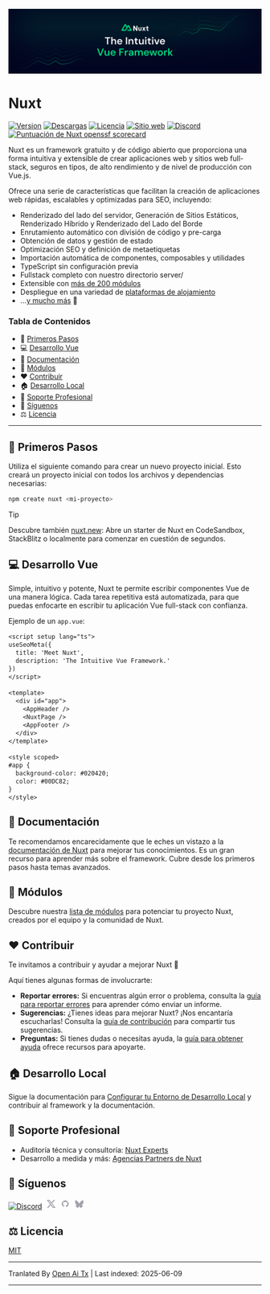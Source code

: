 [![Nuxt banner](https://raw.githubusercontent.com/nuxt/nuxt/main/.github/assets/banner.svg)](https://nuxt.com)

# Nuxt

<p>
  <a href="https://www.npmjs.com/package/nuxt"><img src="https://img.shields.io/npm/v/nuxt.svg?style=flat&colorA=18181B&colorB=28CF8D" alt="Version"></a>
  <a href="https://www.npmjs.com/package/nuxt"><img src="https://img.shields.io/npm/dm/nuxt.svg?style=flat&colorA=18181B&colorB=28CF8D" alt="Descargas"></a>
  <a href="https://github.com/nuxt/nuxt/tree/main/LICENSE"><img src="https://img.shields.io/github/license/nuxt/nuxt.svg?style=flat&colorA=18181B&colorB=28CF8D" alt="Licencia"></a>
  <a href="https://nuxt.com"><img src="https://img.shields.io/badge/Nuxt%20Docs-18181B?logo=nuxt" alt="Sitio web"></a>
  <a href="https://chat.nuxt.dev"><img src="https://img.shields.io/badge/Nuxt%20Discord-18181B?logo=discord" alt="Discord"></a>
  <a href="https://securityscorecards.dev/"><img src="https://api.securityscorecards.dev/projects/github.com/nuxt/nuxt/badge" alt="Puntuación de Nuxt openssf scorecard"></a>
</p>

Nuxt es un framework gratuito y de código abierto que proporciona una forma intuitiva y extensible de crear aplicaciones web y sitios web full-stack, seguros en tipos, de alto rendimiento y de nivel de producción con Vue.js.

Ofrece una serie de características que facilitan la creación de aplicaciones web rápidas, escalables y optimizadas para SEO, incluyendo:
- Renderizado del lado del servidor, Generación de Sitios Estáticos, Renderizado Híbrido y Renderizado del Lado del Borde
- Enrutamiento automático con división de código y pre-carga
- Obtención de datos y gestión de estado
- Optimización SEO y definición de metaetiquetas
- Importación automática de componentes, composables y utilidades
- TypeScript sin configuración previa
- Fullstack completo con nuestro directorio server/
- Extensible con [más de 200 módulos](https://nuxt.com/modules)
- Despliegue en una variedad de [plataformas de alojamiento](https://nuxt.com/deploy)
- ...[y mucho más](https://nuxt.com) 🚀

### Tabla de Contenidos

- 🚀 [Primeros Pasos](#getting-started)
- 💻 [Desarrollo Vue](#vue-development)
- 📖 [Documentación](#documentation)
- 🧩 [Módulos](#modules)
- ❤️  [Contribuir](#contribute)
- 🏠 [Desarrollo Local](#local-development)
- 🛟 [Soporte Profesional](#professional-support)
- 🔗 [Síguenos](#follow-us)
- ⚖️ [Licencia](#license)

---

## <a name="getting-started">🚀 Primeros Pasos</a>

Utiliza el siguiente comando para crear un nuevo proyecto inicial. Esto creará un proyecto inicial con todos los archivos y dependencias necesarias:

```bash
npm create nuxt <mi-proyecto>
```

> [!TIP]
> Descubre también [nuxt.new](https://nuxt.new): Abre un starter de Nuxt en CodeSandbox, StackBlitz o localmente para comenzar en cuestión de segundos.

## <a name="vue-development">💻 Desarrollo Vue</a>

Simple, intuitivo y potente, Nuxt te permite escribir componentes Vue de una manera lógica. Cada tarea repetitiva está automatizada, para que puedas enfocarte en escribir tu aplicación Vue full-stack con confianza.

Ejemplo de un `app.vue`:

```vue
<script setup lang="ts">
useSeoMeta({
  title: 'Meet Nuxt',
  description: 'The Intuitive Vue Framework.'
})
</script>

<template>
  <div id="app">
    <AppHeader />
    <NuxtPage />
    <AppFooter />
  </div>
</template>

<style scoped>
#app {
  background-color: #020420;
  color: #00DC82;
}
</style>
```

## <a name="documentation">📖 Documentación</a>

Te recomendamos encarecidamente que le eches un vistazo a la [documentación de Nuxt](https://nuxt.com/docs) para mejorar tus conocimientos. Es un gran recurso para aprender más sobre el framework. Cubre desde los primeros pasos hasta temas avanzados.

## <a name="modules">🧩 Módulos</a>

Descubre nuestra [lista de módulos](https://nuxt.com/modules) para potenciar tu proyecto Nuxt, creados por el equipo y la comunidad de Nuxt.

## <a name="contribute">❤️ Contribuir</a>

Te invitamos a contribuir y ayudar a mejorar Nuxt 💚

Aquí tienes algunas formas de involucrarte:
- **Reportar errores:** Si encuentras algún error o problema, consulta la [guía para reportar errores](https://nuxt.com/docs/community/reporting-bugs) para aprender cómo enviar un informe.
- **Sugerencias:** ¿Tienes ideas para mejorar Nuxt? ¡Nos encantaría escucharlas! Consulta la [guía de contribución](https://nuxt.com/docs/community/contribution) para compartir tus sugerencias.
- **Preguntas:** Si tienes dudas o necesitas ayuda, la [guía para obtener ayuda](https://nuxt.com/docs/community/getting-help) ofrece recursos para apoyarte.

## <a name="local-development">🏠 Desarrollo Local</a>

Sigue la documentación para [Configurar tu Entorno de Desarrollo Local](https://nuxt.com/docs/community/framework-contribution#setup) y contribuir al framework y la documentación.

## <a name="professional-support">🛟 Soporte Profesional</a>

- Auditoría técnica y consultoría: [Nuxt Experts](https://nuxt.com/enterprise/support)
- Desarrollo a medida y más: [Agencias Partners de Nuxt](https://nuxt.com/enterprise/agencies)

## <a name="follow-us">🔗 Síguenos</a>

<p valign="center">
  <a href="https://go.nuxt.com/discord"><img width="20px" src="https://raw.githubusercontent.com/nuxt/nuxt/main/.github/assets/discord.svg" alt="Discord"></a>&nbsp;&nbsp;<a href="https://go.nuxt.com/x"><img width="20px" src="https://raw.githubusercontent.com/nuxt/nuxt/main/.github/assets/twitter.svg" alt="Twitter"></a>&nbsp;&nbsp;<a href="https://go.nuxt.com/github"><img width="20px" src="https://raw.githubusercontent.com/nuxt/nuxt/main/.github/assets/github.svg" alt="GitHub"></a>&nbsp;&nbsp;<a href="https://go.nuxt.com/bluesky"><img width="20px" src="https://raw.githubusercontent.com/nuxt/nuxt/main/.github/assets/bluesky.svg" alt="Bluesky"></a>
</p>

## <a name="license">⚖️ Licencia</a>

[MIT](https://github.com/nuxt/nuxt/tree/main/LICENSE)



---


Tranlated By [Open Ai Tx](https://github.com/OpenAiTx/OpenAiTx) | Last indexed: 2025-06-09


---